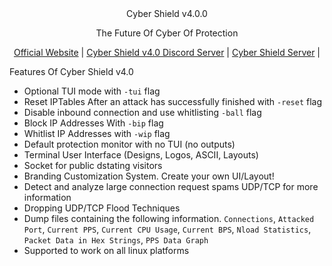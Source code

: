 <div align="center"<
<h1>Cyber Shield v4.0.0</h1>
<p>The Future Of Cyber Of Protection</p>
</div>
<div align="center">

[Official Website](https://cybershield.shop/) |
[Cyber Shield v4.0 Discord Server](https://discord.gg/Aj8CYnx79V) |
[Cyber Shield Server](https://discord.gg/CyberShield) |


</div>
Features Of Cyber Shield v4.0

- Optional TUI mode with ``-tui`` flag
- Reset IPTables After an attack has successfully finished with ``-reset`` flag
- Disable inbound connection and use whitlisting ``-ball`` flag
- Block IP Addresses With ``-bip`` flag
- Whitlist IP Addresses with ``-wip`` flag
- Default protection monitor with no TUI (no outputs)
- Terminal User Interface (Designs, Logos, ASCII, Layouts)
- Socket for public dstating visitors
- Branding Customization System. Create your own UI/Layout!
- Detect and analyze large connection request spams UDP/TCP for more information
- Dropping UDP/TCP Flood Techniques
- Dump files containing the following information. ``Connections``, ``Attacked Port``, ``Current PPS``, ``Current CPU Usage``, ``Current BPS``, ``Nload Statistics``, ``Packet Data in Hex Strings``, ``PPS Data Graph``
- Supported to work on all linux platforms